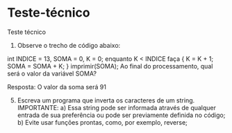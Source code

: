 # Teste-técnico
Teste técnico 

1) Observe o trecho de código abaixo:

int INDICE = 13, SOMA = 0, K = 0;
	enquanto K < INDICE faça
	{
		K = K + 1;
		SOMA = SOMA + K;
	}
imprimir(SOMA);
Ao final do processamento, qual será o valor da variável SOMA?

Resposta: O valor da soma será 91


5) Escreva um programa que inverta os caracteres de um string.
 IMPORTANTE:
 	a) Essa string pode ser informada através de qualquer entrada de sua preferência ou pode ser previamente definida no código;
 	b) Evite usar funções prontas, como, por exemplo, reverse;